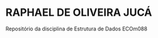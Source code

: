 RAPHAEL DE OLIVEIRA JUCÁ
================

Repositório  da disciplina de Estrutura de Dados ECOm088
